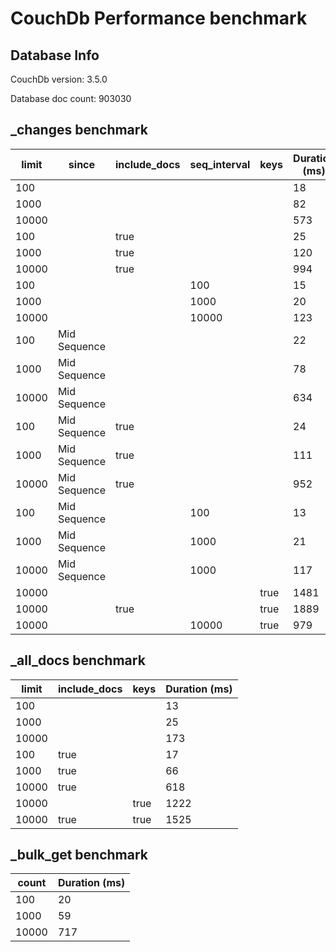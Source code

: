 # CouchDb Performance benchmark 

## Database Info

CouchDb version: 3.5.0

Database doc count: 903030

## _changes benchmark 
| limit| since| include_docs| seq_interval| keys| Duration (ms) |
|--|--|--|--|--|--|
| 100 |  |  |  |  | 18 |
| 1000 |  |  |  |  | 82 |
| 10000 |  |  |  |  | 573 |
| 100 |  | true |  |  | 25 |
| 1000 |  | true |  |  | 120 |
| 10000 |  | true |  |  | 994 |
| 100 |  |  | 100 |  | 15 |
| 1000 |  |  | 1000 |  | 20 |
| 10000 |  |  | 10000 |  | 123 |
| 100 | Mid Sequence |  |  |  | 22 |
| 1000 | Mid Sequence |  |  |  | 78 |
| 10000 | Mid Sequence |  |  |  | 634 |
| 100 | Mid Sequence | true |  |  | 24 |
| 1000 | Mid Sequence | true |  |  | 111 |
| 10000 | Mid Sequence | true |  |  | 952 |
| 100 | Mid Sequence |  | 100 |  | 13 |
| 1000 | Mid Sequence |  | 1000 |  | 21 |
| 10000 | Mid Sequence |  | 1000 |  | 117 |
| 10000 |  |  |  | true | 1481 |
| 10000 |  | true |  | true | 1889 |
| 10000 |  |  | 10000 | true | 979 |


## _all_docs benchmark 
| limit| include_docs| keys| Duration (ms) |
|--|--|--|--|
| 100 |  |  | 13 |
| 1000 |  |  | 25 |
| 10000 |  |  | 173 |
| 100 | true |  | 17 |
| 1000 | true |  | 66 |
| 10000 | true |  | 618 |
| 10000 |  | true | 1222 |
| 10000 | true | true | 1525 |


## _bulk_get benchmark 
| count| Duration (ms) |
|--|--|
| 100 | 20 |
| 1000 | 59 |
| 10000 | 717 |


